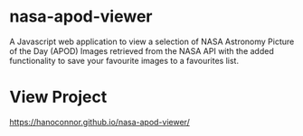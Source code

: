 # nasa-apod-viewer
A Javascript web application to view a selection of NASA Astronomy Picture of the Day (APOD) Images retrieved from the NASA API with the added functionality to save your favourite images to a favourites list.

# View Project
https://hanoconnor.github.io/nasa-apod-viewer/
